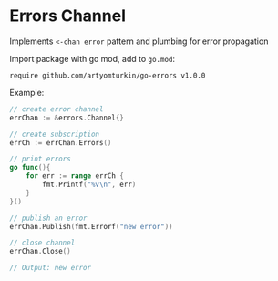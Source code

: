 # Errors Channel

Implements `<-chan error` pattern and plumbing for error propagation

Import package with go mod, add to `go.mod`:
```
require github.com/artyomturkin/go-errors v1.0.0
```

Example:
```go
// create error channel
errChan := &errors.Channel{}

// create subscription
errCh := errChan.Errors()

// print errors
go func(){
    for err := range errCh {
        fmt.Printf("%v\n", err)
    }
}()

// publish an error
errChan.Publish(fmt.Errorf("new error"))

// close channel
errChan.Close()

// Output: new error
```